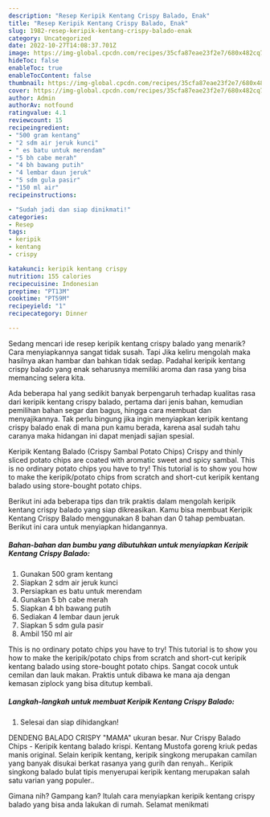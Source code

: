 ```yaml
---
description: "Resep Keripik Kentang Crispy Balado, Enak"
title: "Resep Keripik Kentang Crispy Balado, Enak"
slug: 1982-resep-keripik-kentang-crispy-balado-enak
category: Uncategorized
date: 2022-10-27T14:08:37.701Z
image: https://img-global.cpcdn.com/recipes/35cfa87eae23f2e7/680x482cq70/keripik-kentang-crispy-balado-foto-resep-utama.jpg
hideToc: false
enableToc: true
enableTocContent: false
thumbnail: https://img-global.cpcdn.com/recipes/35cfa87eae23f2e7/680x482cq70/keripik-kentang-crispy-balado-foto-resep-utama.jpg
cover: https://img-global.cpcdn.com/recipes/35cfa87eae23f2e7/680x482cq70/keripik-kentang-crispy-balado-foto-resep-utama.jpg
author: Admin
authorAv: notfound
ratingvalue: 4.1
reviewcount: 15
recipeingredient:
- "500 gram kentang"
- "2 sdm air jeruk kunci"
- " es batu untuk merendam"
- "5 bh cabe merah"
- "4 bh bawang putih"
- "4 lembar daun jeruk"
- "5 sdm gula pasir"
- "150 ml air"
recipeinstructions:

- "Sudah jadi dan siap dinikmati!"
categories:
- Resep
tags:
- keripik
- kentang
- crispy

katakunci: keripik kentang crispy 
nutrition: 155 calories
recipecuisine: Indonesian
preptime: "PT13M"
cooktime: "PT59M"
recipeyield: "1"
recipecategory: Dinner

---
```



Sedang mencari ide resep keripik kentang crispy balado yang menarik? Cara menyiapkannya sangat tidak susah. Tapi Jika keliru mengolah maka hasilnya akan hambar dan bahkan tidak sedap. Padahal keripik kentang crispy balado yang enak seharusnya memiliki aroma dan rasa yang bisa memancing selera kita.


Ada beberapa hal yang sedikit banyak berpengaruh terhadap kualitas rasa dari keripik kentang crispy balado, pertama dari jenis bahan, kemudian pemilihan bahan segar dan bagus, hingga cara membuat dan menyajikannya. Tak perlu bingung jika ingin menyiapkan keripik kentang crispy balado enak di mana pun kamu berada, karena asal sudah tahu caranya maka hidangan ini dapat menjadi sajian spesial.

Keripik Kentang Balado (Crispy Sambal Potato Chips) Crispy and thinly sliced potato chips are coated with aromatic sweet and spicy sambal. This is no ordinary potato chips you have to try! This tutorial is to show you how to make the keripik/potato chips from scratch and short-cut keripik kentang balado using store-bought potato chips.


Berikut ini ada beberapa tips dan trik praktis dalam mengolah keripik kentang crispy balado yang siap dikreasikan. Kamu bisa membuat Keripik Kentang Crispy Balado menggunakan 8 bahan dan 0 tahap pembuatan. Berikut ini cara untuk menyiapkan hidangannya.

<!--inarticleads1-->

##### Bahan-bahan dan bumbu yang dibutuhkan untuk menyiapkan Keripik Kentang Crispy Balado:

1. Gunakan 500 gram kentang
1. Siapkan 2 sdm air jeruk kunci
1. Persiapkan  es batu untuk merendam
1. Gunakan 5 bh cabe merah
1. Siapkan 4 bh bawang putih
1. Sediakan 4 lembar daun jeruk
1. Siapkan 5 sdm gula pasir
1. Ambil 150 ml air


This is no ordinary potato chips you have to try! This tutorial is to show you how to make the keripik/potato chips from scratch and short-cut keripik kentang balado using store-bought potato chips. Sangat cocok untuk cemilan dan lauk makan. Praktis untuk dibawa ke mana aja dengan kemasan ziplock yang bisa ditutup kembali. 

<!--inarticleads2-->

##### Langkah-langkah untuk membuat Keripik Kentang Crispy Balado:


1. Selesai dan siap dihidangkan!

DENDENG BALADO CRISPY &#34;MAMA&#34; ukuran besar. Nur Crispy Balado Chips - Keripik kentang balado krispi. Kentang Mustofa goreng kriuk pedas manis original. Selain keripik kentang, keripik singkong merupakan camilan yang banyak disukai berkat rasanya yang gurih dan renyah.. Keripik singkong balado bulat tipis menyerupai keripik kentang merupakan salah satu varian yang populer.. 

Gimana nih? Gampang kan? Itulah cara menyiapkan keripik kentang crispy balado yang bisa anda lakukan di rumah. Selamat menikmati
